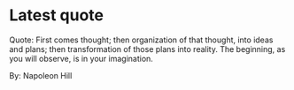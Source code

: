 # Latest quote 

Quote: First comes thought; then organization of that thought, into ideas and plans; then transformation of those plans into reality. The beginning, as you will observe, is in your imagination. 

By: Napoleon Hill